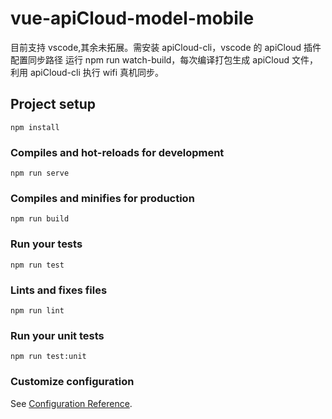 # vue-apiCloud-model-mobile

目前支持 vscode,其余未拓展。需安装 apiCloud-cli，vscode 的 apiCloud 插件配置同步路径
运行 npm run watch-build，每次编译打包生成 apiCloud 文件，利用 apiCloud-cli 执行 wifi 真机同步。

## Project setup

```
npm install
```

### Compiles and hot-reloads for development

```
npm run serve
```

### Compiles and minifies for production

```
npm run build
```

### Run your tests

```
npm run test
```

### Lints and fixes files

```
npm run lint
```

### Run your unit tests

```
npm run test:unit
```

### Customize configuration

See [Configuration Reference](https://cli.vuejs.org/config/).
